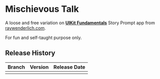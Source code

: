 # Mischievous Talk

A loose and free variation on **[UIKit Fundamentals](https://www.raywenderlich.com/16124941-uikit-fundamentals)** Story Prompt app from [raywenderlich.com](https://www.raywenderlich.com).

For fun and self-taught purpose only.

## Release History

| Branch                                                                                 | Version | Release Date |
| -------------------------------------------------------------------------------------- |:-------:|:------------:|
| 											 |         |        |
